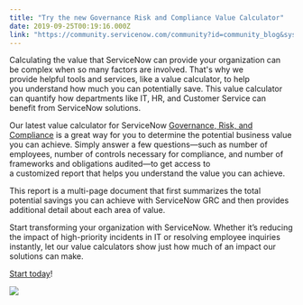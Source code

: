 ```yaml
---
title: "Try the new Governance Risk and Compliance Value Calculator"
date: 2019-09-25T00:19:16.000Z
link: "https://community.servicenow.com/community?id=community_blog&sys_id=84c57112db00049423f4a345ca9619bf"
---
```

<p>Calculating the value that ServiceNow can provide your organization can be complex when so many factors are involved. That&#39;s why we provide helpful tools and services, like a value calculator, to help you understand how much you can potentially save. This value calculator can quantify how departments like IT, HR, and Customer Service can benefit from ServiceNow solutions.  </p>
<p>Our latest value calculator for ServiceNow <a href="https://www.servicenow.com/products/governance-risk-and-compliance.html" rel="nofollow">Governance, Risk, and Compliance</a> is a great way for you to determine the potential business value you can achieve. Simply answer a few questions—such as number of employees, number of controls necessary for compliance, and number of frameworks and obligations audited—to get access to a customized report that helps you understand the value you can achieve.  </p>
<p>This report is a multi-page document that first summarizes the total potential savings you can achieve with ServiceNow GRC and then provides additional detail about each area of value.  </p>
<p>Start transforming your organization with ServiceNow. Whether it’s reducing the impact of high-priority incidents in IT or resolving employee inquiries instantly, let our value calculators show just how much of an impact our solutions can make. </p>
<p><a href="https://www.servicenow.com/success/value-calculator-grc.html?cid&#61;i:com:smkc:csc" rel="nofollow">Start today</a>! </p>
<p><img style="max-width: 100%; max-height: 480px;" src="https://community.servicenow.com/c595f19edbccc09423f4a345ca961904.iix" /></p>